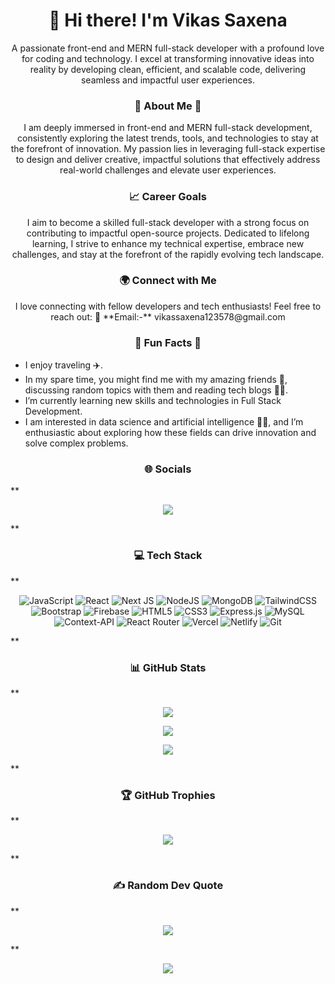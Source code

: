 <h1 align="center">👋 Hi there! I'm Vikas Saxena</h1>

<p align="center">
   A passionate front-end and MERN full-stack developer with a profound love for coding and technology. I excel at transforming innovative ideas into reality by developing clean, efficient, and scalable code, delivering seamless and impactful user experiences.
</p>

###  **<div align="center">💫 About Me 💫</div>**

<p align="center">
I am deeply immersed in front-end and MERN full-stack development, consistently exploring the latest trends, tools, and technologies to stay at the forefront of innovation. My passion lies in leveraging full-stack expertise to design and deliver creative, impactful solutions that effectively address real-world challenges and elevate user experiences.
</p>

### **<div align="center">📈 Career Goals</div>**

<p align="center">
I aim to become a skilled full-stack developer with a strong focus on contributing to impactful open-source projects. Dedicated to lifelong learning, I strive to enhance my technical expertise, embrace new challenges, and stay at the forefront of the rapidly evolving tech landscape.
</p>

### **<div align="center">🌍 Connect with Me</div>**

<p align="center">
I love connecting with fellow developers and tech enthusiasts! Feel free to reach out: 💬 **Email:-** vikassaxena123578@gmail.com
</p>

###  **<div align="center">🌟 Fun Facts 🌟</div>**

- I enjoy traveling ✈️.
- In my spare time, you might find me with my amazing friends 👯, discussing random topics with them and reading tech blogs 👨‍💻.
- I’m currently learning new skills and technologies in Full Stack Development.
- I am interested in data science and artificial intelligence 👨‍💻, and I’m enthusiastic about exploring how these fields can drive innovation and solve complex problems.


###  **<div align="center">🌐 Socials</div>**

**<div align="center">
 <a href="https://www.linkedin.com/in/2204-vikas-saxena/">
    <img src="https://img.shields.io/badge/LinkedIn-4.6K+-lue?label=LinkedIn&logo=LinkedIn&style=for-the-badge" />
  </a>
</div>**

###  **<div align="center">💻 Tech Stack</div>**

**<div align="center">

![JavaScript](https://img.shields.io/badge/javascript-%23323330.svg?style=for-the-badge&logo=javascript&logoColor=%23F7DF1E) 
![React](https://img.shields.io/badge/react-%2320232a.svg?style=for-the-badge&logo=react&logoColor=%2361DAFB) 
![Next JS](https://img.shields.io/badge/Next-black?style=for-the-badge&logo=next.js&logoColor=white) 
![NodeJS](https://img.shields.io/badge/node.js-6DA55F?style=for-the-badge&logo=node.js&logoColor=white) 
![MongoDB](https://img.shields.io/badge/MongoDB-%234ea94b.svg?style=for-the-badge&logo=mongodb&logoColor=white)
![TailwindCSS](https://img.shields.io/badge/tailwindcss-%2338B2AC.svg?style=for-the-badge&logo=tailwind-css&logoColor=white) 
![Bootstrap](https://img.shields.io/badge/bootstrap-%238511FA.svg?style=for-the-badge&logo=bootstrap&logoColor=white)
![Firebase](https://img.shields.io/badge/firebase-%23039BE5.svg?style=for-the-badge&logo=firebase) 
![HTML5](https://img.shields.io/badge/html5-%23E34F26.svg?style=for-the-badge&logo=html5&logoColor=white) 
![CSS3](https://img.shields.io/badge/css3-%231572B6.svg?style=for-the-badge&logo=css3&logoColor=white) 
![Express.js](https://img.shields.io/badge/express.js-%23404d59.svg?style=for-the-badge&logo=express&logoColor=%2361DAFB)
![MySQL](https://img.shields.io/badge/mysql-4479A1.svg?style=for-the-badge&logo=mysql&logoColor=white) 
![Context-API](https://img.shields.io/badge/Context--Api-000000?style=for-the-badge&logo=react) 
![React Router](https://img.shields.io/badge/React_Router-CA4245?style=for-the-badge&logo=react-router&logoColor=white) 
![Vercel](https://img.shields.io/badge/vercel-%23000000.svg?style=for-the-badge&logo=vercel&logoColor=white) 
![Netlify](https://img.shields.io/badge/netlify-%23000000.svg?style=for-the-badge&logo=netlify&logoColor=#00C7B7) 
![Git](https://img.shields.io/badge/git-%23F05033.svg?style=for-the-badge&logo=git&logoColor=white)
</div>**


###  **<div align="center">📊 GitHub Stats</div>**

**<div align="center">
![](https://github-readme-stats.vercel.app/api?username=VikasSaxena2204&theme=radical&hide_border=false&include_all_commits=true&count_private=true)<br/>

![](https://github-readme-streak-stats.herokuapp.com/?user=VikasSaxena2204&theme=radical&hide_border=false)<br/>

![](https://github-readme-stats.vercel.app/api/top-langs/?username=VikasSaxena2204&theme=radical&hide_border=false&include_all_commits=true&count_private=true&layout=compact)
</div>**

###  **<div align="center">🏆 GitHub Trophies</div>**

**<div align="center">
![](https://github-profile-trophy.vercel.app/?username=VikasSaxena2204&theme=radical&no-frame=false&no-bg=false&margin-w=4)
</div>**

###  **<div align="center">✍️ Random Dev Quote</div>**
**<div align="center">
![](https://quotes-github-readme.vercel.app/api?type=horizontal&theme=radical)
</div>**

<p align="center">
    <a href="https://visitcount.itsvg.in">
        <img src="https://visitcount.itsvg.in/api?id=VikasSaxena2204&icon=6&color=0" />
    </a>
</p>

<!-- Proudly created with GPRM site - ( https://gprm.itsvg.in )! -->
